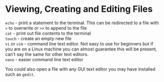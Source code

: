 # Viewing, Creating and Editing Files
`echo` - print a statement to the terminal. This can be redirected to a file with `>` to overwrite or `>>` to append to the file  
`cat` - print out file contents to the terminal  
`touch` - create an empty new file  
`vi` or `vim` - command line text editor. Not easy to use for beginners but if you are on a Linux machine you can almost guarantee this will be present, can't say the same for other text editors.  
`nano` - easier command line text editor  

You could also open a file with any GUI text editor you may have installed such as `gedit`.